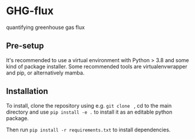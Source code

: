 # GHG-flux
quantifying greenhouse gas flux

## Pre-setup
It's recommended to use a virtual environment with Python > 3.8 and some kind of package installer. Some recommended tools are virtualenvwrapper and pip, or alternatively mamba.

## Installation

To install, clone the repository using e.g. `git clone ` , cd to the main directory and use  `pip install -e .` to install it as an editable python package.

Then run `pip install -r requirements.txt` to install dependencies.

